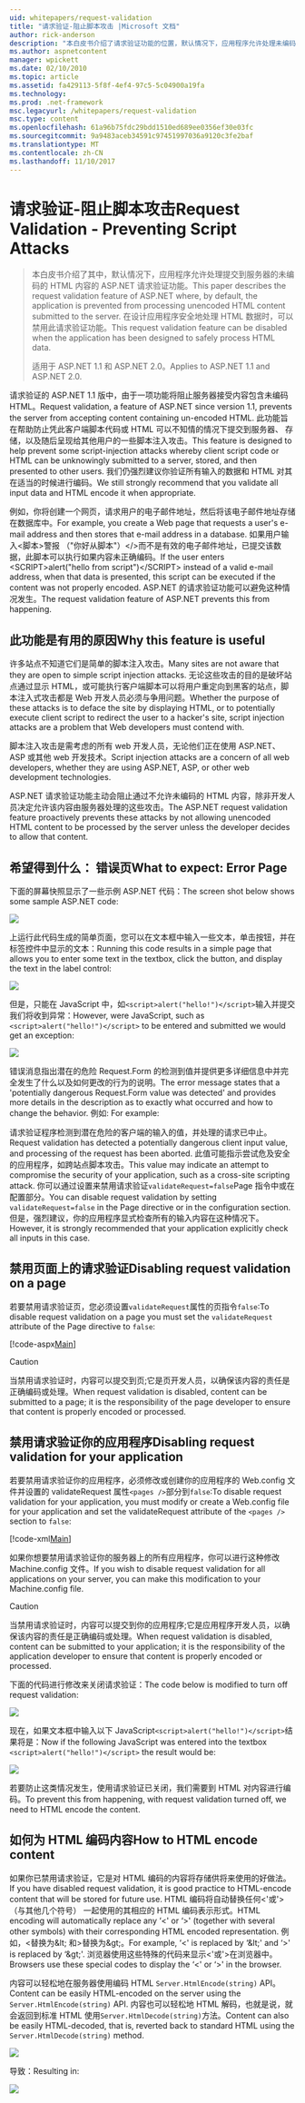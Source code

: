 ```yaml
---
uid: whitepapers/request-validation
title: "请求验证-阻止脚本攻击 |Microsoft 文档"
author: rick-anderson
description: "本白皮书介绍了请求验证功能的位置，默认情况下，应用程序允许处理未编码的 HTML 内容 submitt 的 ASP.NET..."
ms.author: aspnetcontent
manager: wpickett
ms.date: 02/10/2010
ms.topic: article
ms.assetid: fa429113-5f8f-4ef4-97c5-5c04900a19fa
ms.technology: 
ms.prod: .net-framework
msc.legacyurl: /whitepapers/request-validation
msc.type: content
ms.openlocfilehash: 61a96b75fdc29bdd1510ed689ee0356ef30e03fc
ms.sourcegitcommit: 9a9483aceb34591c97451997036a9120c3fe2baf
ms.translationtype: MT
ms.contentlocale: zh-CN
ms.lasthandoff: 11/10/2017
---
```

<a name="request-validation---preventing-script-attacks"></a><span data-ttu-id="802a6-103">请求验证-阻止脚本攻击</span><span class="sxs-lookup"><span data-stu-id="802a6-103">Request Validation - Preventing Script Attacks</span></span>
====================
> <span data-ttu-id="802a6-104">本白皮书介绍了其中，默认情况下，应用程序允许处理提交到服务器的未编码的 HTML 内容的 ASP.NET 请求验证功能。</span><span class="sxs-lookup"><span data-stu-id="802a6-104">This paper describes the request validation feature of ASP.NET where, by default, the application is prevented from processing unencoded HTML content submitted to the server.</span></span> <span data-ttu-id="802a6-105">在设计应用程序安全地处理 HTML 数据时，可以禁用此请求验证功能。</span><span class="sxs-lookup"><span data-stu-id="802a6-105">This request validation feature can be disabled when the application has been designed to safely process HTML data.</span></span>
> 
> <span data-ttu-id="802a6-106">适用于 ASP.NET 1.1 和 ASP.NET 2.0。</span><span class="sxs-lookup"><span data-stu-id="802a6-106">Applies to ASP.NET 1.1 and ASP.NET 2.0.</span></span>


<span data-ttu-id="802a6-107">请求验证的 ASP.NET 1.1 版中，由于一项功能将阻止服务器接受内容包含未编码 HTML。</span><span class="sxs-lookup"><span data-stu-id="802a6-107">Request validation, a feature of ASP.NET since version 1.1, prevents the server from accepting content containing un-encoded HTML.</span></span> <span data-ttu-id="802a6-108">此功能旨在帮助防止凭此客户端脚本代码或 HTML 可以不知情的情况下提交到服务器、 存储，以及随后呈现给其他用户的一些脚本注入攻击。</span><span class="sxs-lookup"><span data-stu-id="802a6-108">This feature is designed to help prevent some script-injection attacks whereby client script code or HTML can be unknowingly submitted to a server, stored, and then presented to other users.</span></span> <span data-ttu-id="802a6-109">我们仍强烈建议你验证所有输入的数据和 HTML 对其在适当的时候进行编码。</span><span class="sxs-lookup"><span data-stu-id="802a6-109">We still strongly recommend that you validate all input data and HTML encode it when appropriate.</span></span>

<span data-ttu-id="802a6-110">例如，你将创建一个网页，请求用户的电子邮件地址，然后将该电子邮件地址存储在数据库中。</span><span class="sxs-lookup"><span data-stu-id="802a6-110">For example, you create a Web page that requests a user's e-mail address and then stores that e-mail address in a database.</span></span> <span data-ttu-id="802a6-111">如果用户输入&lt;脚本&gt;警报 （"你好从脚本"）&lt;/&gt;而不是有效的电子邮件地址，已提交该数据，此脚本可以执行如果内容未正确编码。</span><span class="sxs-lookup"><span data-stu-id="802a6-111">If the user enters &lt;SCRIPT&gt;alert("hello from script")&lt;/SCRIPT&gt; instead of a valid e-mail address, when that data is presented, this script can be executed if the content was not properly encoded.</span></span> <span data-ttu-id="802a6-112">ASP.NET 的请求验证功能可以避免这种情况发生。</span><span class="sxs-lookup"><span data-stu-id="802a6-112">The request validation feature of ASP.NET prevents this from happening.</span></span>

## <a name="why-this-feature-is-useful"></a><span data-ttu-id="802a6-113">此功能是有用的原因</span><span class="sxs-lookup"><span data-stu-id="802a6-113">Why this feature is useful</span></span>

<span data-ttu-id="802a6-114">许多站点不知道它们是简单的脚本注入攻击。</span><span class="sxs-lookup"><span data-stu-id="802a6-114">Many sites are not aware that they are open to simple script injection attacks.</span></span> <span data-ttu-id="802a6-115">无论这些攻击的目的是破坏站点通过显示 HTML，或可能执行客户端脚本可以将用户重定向到黑客的站点，脚本注入式攻击都是 Web 开发人员必须与争用问题。</span><span class="sxs-lookup"><span data-stu-id="802a6-115">Whether the purpose of these attacks is to deface the site by displaying HTML, or to potentially execute client script to redirect the user to a hacker's site, script injection attacks are a problem that Web developers must contend with.</span></span>

<span data-ttu-id="802a6-116">脚本注入攻击是需考虑的所有 web 开发人员，无论他们正在使用 ASP.NET、 ASP 或其他 web 开发技术。</span><span class="sxs-lookup"><span data-stu-id="802a6-116">Script injection attacks are a concern of all web developers, whether they are using ASP.NET, ASP, or other web development technologies.</span></span>

<span data-ttu-id="802a6-117">ASP.NET 请求验证功能主动会阻止通过不允许未编码的 HTML 内容，除非开发人员决定允许该内容由服务器处理的这些攻击。</span><span class="sxs-lookup"><span data-stu-id="802a6-117">The ASP.NET request validation feature proactively prevents these attacks by not allowing unencoded HTML content to be processed by the server unless the developer decides to allow that content.</span></span>

## <a name="what-to-expect-error-page"></a><span data-ttu-id="802a6-118">希望得到什么： 错误页</span><span class="sxs-lookup"><span data-stu-id="802a6-118">What to expect: Error Page</span></span>

<span data-ttu-id="802a6-119">下面的屏幕快照显示了一些示例 ASP.NET 代码：</span><span class="sxs-lookup"><span data-stu-id="802a6-119">The screen shot below shows some sample ASP.NET code:</span></span>

![](request-validation/_static/image1.png)

<span data-ttu-id="802a6-120">上运行此代码生成的简单页面，您可以在文本框中输入一些文本，单击按钮，并在标签控件中显示的文本：</span><span class="sxs-lookup"><span data-stu-id="802a6-120">Running this code results in a simple page that allows you to enter some text in the textbox, click the button, and display the text in the label control:</span></span>

![](request-validation/_static/image2.png)

<span data-ttu-id="802a6-121">但是，只能在 JavaScript 中，如`<script>alert("hello!")</script>`输入并提交我们将收到异常：</span><span class="sxs-lookup"><span data-stu-id="802a6-121">However, were JavaScript, such as `<script>alert("hello!")</script>` to be entered and submitted we would get an exception:</span></span>

![](request-validation/_static/image3.png)

<span data-ttu-id="802a6-122">错误消息指出潜在的危险 Request.Form 的检测到值并提供更多详细信息中并完全发生了什么以及如何更改的行为的说明。</span><span class="sxs-lookup"><span data-stu-id="802a6-122">The error message states that a 'potentially dangerous Request.Form value was detected' and provides more details in the description as to exactly what occurred and how to change the behavior.</span></span> <span data-ttu-id="802a6-123">例如: </span><span class="sxs-lookup"><span data-stu-id="802a6-123">For example:</span></span>

<span data-ttu-id="802a6-124">请求验证程序检测到潜在危险的客户端的输入的值，并处理的请求已中止。</span><span class="sxs-lookup"><span data-stu-id="802a6-124">Request validation has detected a potentially dangerous client input value, and processing of the request has been aborted.</span></span> <span data-ttu-id="802a6-125">此值可能指示尝试危及安全的应用程序，如跨站点脚本攻击。</span><span class="sxs-lookup"><span data-stu-id="802a6-125">This value may indicate an attempt to compromise the security of your application, such as a cross-site scripting attack.</span></span> <span data-ttu-id="802a6-126">你可以通过设置来禁用请求验证`validateRequest=false`Page 指令中或在配置部分。</span><span class="sxs-lookup"><span data-stu-id="802a6-126">You can disable request validation by setting `validateRequest=false` in the Page directive or in the configuration section.</span></span> <span data-ttu-id="802a6-127">但是，强烈建议，你的应用程序显式检查所有的输入内容在这种情况下。</span><span class="sxs-lookup"><span data-stu-id="802a6-127">However, it is strongly recommended that your application explicitly check all inputs in this case.</span></span>

## <a name="disabling-request-validation-on-a-page"></a><span data-ttu-id="802a6-128">禁用页面上的请求验证</span><span class="sxs-lookup"><span data-stu-id="802a6-128">Disabling request validation on a page</span></span>

<span data-ttu-id="802a6-129">若要禁用请求验证页，您必须设置`validateRequest`属性的页指令`false`:</span><span class="sxs-lookup"><span data-stu-id="802a6-129">To disable request validation on a page you must set the `validateRequest` attribute of the Page directive to `false`:</span></span>

[!code-aspx[Main](request-validation/samples/sample1.aspx)]

> [!CAUTION]
> <span data-ttu-id="802a6-130">当禁用请求验证时，内容可以提交到页;它是页开发人员，以确保该内容的责任是正确编码或处理。</span><span class="sxs-lookup"><span data-stu-id="802a6-130">When request validation is disabled, content can be submitted to a page; it is the responsibility of the page developer to ensure that content is properly encoded or processed.</span></span>

## <a name="disabling-request-validation-for-your-application"></a><span data-ttu-id="802a6-131">禁用请求验证你的应用程序</span><span class="sxs-lookup"><span data-stu-id="802a6-131">Disabling request validation for your application</span></span>

<span data-ttu-id="802a6-132">若要禁用请求验证你的应用程序，必须修改或创建你的应用程序的 Web.config 文件并设置的 validateRequest 属性`<pages />`部分到`false`:</span><span class="sxs-lookup"><span data-stu-id="802a6-132">To disable request validation for your application, you must modify or create a Web.config file for your application and set the validateRequest attribute of the `<pages />` section to `false`:</span></span>

[!code-xml[Main](request-validation/samples/sample2.xml)]

<span data-ttu-id="802a6-133">如果你想要禁用请求验证你的服务器上的所有应用程序，你可以进行这种修改 Machine.config 文件。</span><span class="sxs-lookup"><span data-stu-id="802a6-133">If you wish to disable request validation for all applications on your server, you can make this modification to your Machine.config file.</span></span>

> [!CAUTION]
> <span data-ttu-id="802a6-134">当禁用请求验证时，内容可以提交到你的应用程序;它是应用程序开发人员，以确保该内容的责任是正确编码或处理。</span><span class="sxs-lookup"><span data-stu-id="802a6-134">When request validation is disabled, content can be submitted to your application; it is the responsibility of the application developer to ensure that content is properly encoded or processed.</span></span>

<span data-ttu-id="802a6-135">下面的代码进行修改来关闭请求验证：</span><span class="sxs-lookup"><span data-stu-id="802a6-135">The code below is modified to turn off request validation:</span></span>

![](request-validation/_static/image4.png)

<span data-ttu-id="802a6-136">现在，如果文本框中输入以下 JavaScript`<script>alert("hello!")</script>`结果将是：</span><span class="sxs-lookup"><span data-stu-id="802a6-136">Now if the following JavaScript was entered into the textbox `<script>alert("hello!")</script>` the result would be:</span></span>

![](request-validation/_static/image5.png)

<span data-ttu-id="802a6-137">若要防止这类情况发生，使用请求验证已关闭，我们需要到 HTML 对内容进行编码。</span><span class="sxs-lookup"><span data-stu-id="802a6-137">To prevent this from happening, with request validation turned off, we need to HTML encode the content.</span></span>

## <a name="how-to-html-encode-content"></a><span data-ttu-id="802a6-138">如何为 HTML 编码内容</span><span class="sxs-lookup"><span data-stu-id="802a6-138">How to HTML encode content</span></span>

<span data-ttu-id="802a6-139">如果你已禁用请求验证，它是对 HTML 编码的内容将存储供将来使用的好做法。</span><span class="sxs-lookup"><span data-stu-id="802a6-139">If you have disabled request validation, it is good practice to HTML-encode content that will be stored for future use.</span></span> <span data-ttu-id="802a6-140">HTML 编码将自动替换任何&lt;'或'&gt;（与其他几个符号） 一起使用的其相应的 HTML 编码表示形式。</span><span class="sxs-lookup"><span data-stu-id="802a6-140">HTML encoding will automatically replace any ‘&lt;' or ‘&gt;' (together with several other symbols) with their corresponding HTML encoded representation.</span></span> <span data-ttu-id="802a6-141">例如，&lt;替换为&amp;lt; 和&gt;替换为&amp;gt;。</span><span class="sxs-lookup"><span data-stu-id="802a6-141">For example, ‘&lt;' is replaced by ‘&amp;lt;' and ‘&gt;' is replaced by ‘&amp;gt;'.</span></span> <span data-ttu-id="802a6-142">浏览器使用这些特殊的代码来显示&lt;'或'&gt;在浏览器中。</span><span class="sxs-lookup"><span data-stu-id="802a6-142">Browsers use these special codes to display the ‘&lt;' or ‘&gt;' in the browser.</span></span>

<span data-ttu-id="802a6-143">内容可以轻松地在服务器使用编码 HTML `Server.HtmlEncode(string)` API。</span><span class="sxs-lookup"><span data-stu-id="802a6-143">Content can be easily HTML-encoded on the server using the `Server.HtmlEncode(string)` API.</span></span> <span data-ttu-id="802a6-144">内容也可以轻松地 HTML 解码，也就是说，就会返回到标准 HTML 使用`Server.HtmlDecode(string)`方法。</span><span class="sxs-lookup"><span data-stu-id="802a6-144">Content can also be easily HTML-decoded, that is, reverted back to standard HTML using the `Server.HtmlDecode(string)` method.</span></span>

![](request-validation/_static/image6.png)

<span data-ttu-id="802a6-145">导致：</span><span class="sxs-lookup"><span data-stu-id="802a6-145">Resulting in:</span></span>

![](request-validation/_static/image7.png)
